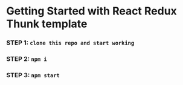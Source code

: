# Getting Started with React Redux Thunk template


### STEP 1: `clone this repo and start working` 

### STEP 2: `npm i`

### STEP 3: `npm start`
